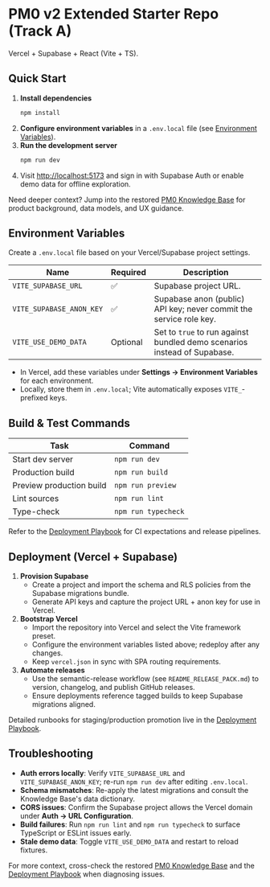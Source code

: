 # PM0 v2 Extended Starter Repo (Track A)

Vercel + Supabase + React (Vite + TS).

## Quick Start

1. **Install dependencies**
   ```bash
   npm install
   ```
2. **Configure environment variables** in a `.env.local` file (see [Environment Variables](#environment-variables)).
3. **Run the development server**
   ```bash
   npm run dev
   ```
4. Visit [http://localhost:5173](http://localhost:5173) and sign in with Supabase Auth or enable demo data for offline exploration.

Need deeper context? Jump into the restored [PM0 Knowledge Base](./docs/PM0_Knowledge_Base_v2.0.md) for product background, data models, and UX guidance.

## Environment Variables

Create a `.env.local` file based on your Vercel/Supabase project settings.

| Name | Required | Description |
| --- | --- | --- |
| `VITE_SUPABASE_URL` | ✅ | Supabase project URL. |
| `VITE_SUPABASE_ANON_KEY` | ✅ | Supabase anon (public) API key; never commit the service role key. |
| `VITE_USE_DEMO_DATA` | Optional | Set to `true` to run against bundled demo scenarios instead of Supabase.

- In Vercel, add these variables under **Settings → Environment Variables** for each environment.
- Locally, store them in `.env.local`; Vite automatically exposes `VITE_`-prefixed keys.

## Build & Test Commands

| Task | Command |
| --- | --- |
| Start dev server | `npm run dev` |
| Production build | `npm run build` |
| Preview production build | `npm run preview` |
| Lint sources | `npm run lint` |
| Type-check | `npm run typecheck` |

Refer to the [Deployment Playbook](./docs/deployment.md) for CI expectations and release pipelines.

## Deployment (Vercel + Supabase)

1. **Provision Supabase**
   - Create a project and import the schema and RLS policies from the Supabase migrations bundle.
   - Generate API keys and capture the project URL + anon key for use in Vercel.
2. **Bootstrap Vercel**
   - Import the repository into Vercel and select the Vite framework preset.
   - Configure the environment variables listed above; redeploy after any changes.
   - Keep `vercel.json` in sync with SPA routing requirements.
3. **Automate releases**
   - Use the semantic-release workflow (see `README_RELEASE_PACK.md`) to version, changelog, and publish GitHub releases.
   - Ensure deployments reference tagged builds to keep Supabase migrations aligned.

Detailed runbooks for staging/production promotion live in the [Deployment Playbook](./docs/deployment.md).

## Troubleshooting

- **Auth errors locally**: Verify `VITE_SUPABASE_URL` and `VITE_SUPABASE_ANON_KEY`; re-run `npm run dev` after editing `.env.local`.
- **Schema mismatches**: Re-apply the latest migrations and consult the Knowledge Base's data dictionary.
- **CORS issues**: Confirm the Supabase project allows the Vercel domain under **Auth → URL Configuration**.
- **Build failures**: Run `npm run lint` and `npm run typecheck` to surface TypeScript or ESLint issues early.
- **Stale demo data**: Toggle `VITE_USE_DEMO_DATA` and restart to reload fixtures.

For more context, cross-check the restored [PM0 Knowledge Base](./docs/PM0_Knowledge_Base_v2.0.md) and the [Deployment Playbook](./docs/deployment.md) when diagnosing issues.
